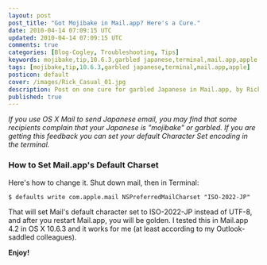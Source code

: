 ```yaml
---           
layout: post
post_title: "Got Mojibake in Mail.app? Here's a Cure."
date: 2010-04-14 07:09:15 UTC
updated: 2010-04-14 07:09:15 UTC
comments: true
categories: [Blog-Cogley, Troubleshooting, Tips]
keywords: mojibake,tip,10.6.3,garbled japanese,terminal,mail.app,apple
tags: [mojibake,tip,10.6.3,garbled japanese,terminal,mail.app,apple]
posticon: default
cover: /images/Rick_Casual_01.jpg
description: Post on one cure for garbled Japanese in Mail.app, by Rick Cogley.
published: true
---
```


_If you use OS X Mail to send Japanese email, you may find that some recipients complain that your Japanese is "mojibake" or garbled. If you are getting this feedback you can set your default Character Set encoding in the terminal._ 

<!--more--> 


### How to Set Mail.app's Default Charset


Here's how to change it. Shut down mail, then in Terminal: 


`$ defaults write com.apple.mail NSPreferredMailCharset "ISO-2022-JP"`


That will set Mail's default character set to ISO-2022-JP instead of UTF-8, and after you restart Mail.app, you will be golden. I tested this in Mail.app 4.2 in OS X 10.6.3 and it works for me (at least according to my Outlook-saddled colleagues). 




**Enjoy!**


